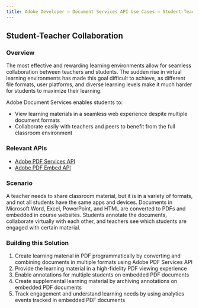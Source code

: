 ```yaml
---
title: Adobe Developer — Document Services API Use Cases — Student-Teacher Collaboration
---
```


## Student-Teacher Collaboration

### Overview

The most effective and rewarding learning environments allow for seamless collaboration between teachers and students. The sudden rise in virtual learning environments has made this goal difficult to achieve, as different file formats, user platforms, and diverse learning levels make it much harder for students to maximize their learning.

Adobe Document Services enables students to:

* View learning materials in a seamless web experience despite multiple document formats
* Collaborate easily with teachers and peers to benefit from the full classroom environment

### Relevant APIs

* [Adobe PDF Services API](/src/pages/pdf-services.md)
* [Adobe PDF Embed API](/src/pages/pdf-embed.md)

### Scenario

A teacher needs to share classroom material, but it is in a variety of formats, and not all students have the same apps and devices. Documents in Microsoft Word, Excel, PowerPoint, and HTML are converted to PDFs and embedded in course websites. Students annotate the documents, collaborate virtually with each other, and teachers see which students are engaged with certain material.

### Building this Solution

1. Create learning material in PDF programmatically by converting and combining documents in multiple formats using Adobe PDF Services API
2. Provide the learning material in a high-fidelity PDF viewing experience
3. Enable annotations for multiple students on embedded PDF documents
4. Create supplemental learning material by archiving annotations on embedded PDF documents
5. Track engagement and understand learning needs by using analytics events tracked in embedded PDF documents

